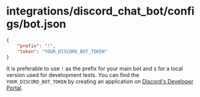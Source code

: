 # integrations/discord_chat_bot/configs/bot.json

```json
{
    "prefix": "!",
    "token": "YOUR_DISCORD_BOT_TOKEN"
}
```

It is preferable to use `!` as the prefix for your main bot and `$` for a local version used for development tests. You can find the `YOUR_DISCORD_BOT_TOKEN` by creating an application on [Discord's Developer Portal](https://discord.com/developers/applications/).
